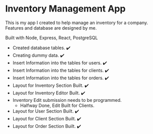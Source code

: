 # Inventory Management App

This is my app I created to help manage an inventory for a company. Features and database are designed by me.

Built with Node, Express, React, PostgreSQL

- Created database tables. ✔️
- Creating dummy data. ✔️
- Insert Information into the tables for users. ️️✔️
- Insert Information into the tables for clients. ✔️
- Insert Information into the tables for orders. ✔️
- Layout for Inventory Section Built. ✔️
- Layout for Inventory Editor Built. ✔️
- Inventory Edit submission needs to be programmed. 
    - Halfway Done, Edit Built for Clients.
- Layout for User Section Built. ✔️
- Layout for Client Section Built. ✔️
- Layout for Order Section Built. ✔️ ️

